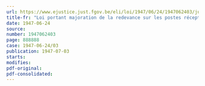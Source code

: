 ```yaml
---
url: https://www.ejustice.just.fgov.be/eli/loi/1947/06/24/1947062403/justel
title-fr: "Loi portant majoration de la redevance sur les postes récepteurs radioélectriques"
date: 1947-06-24
source:
number: 1947062403
page: 888888
case: 1947-06-24/03
publication: 1947-07-03
starts:
modifies:
pdf-original:
pdf-consolidated:
---
```


